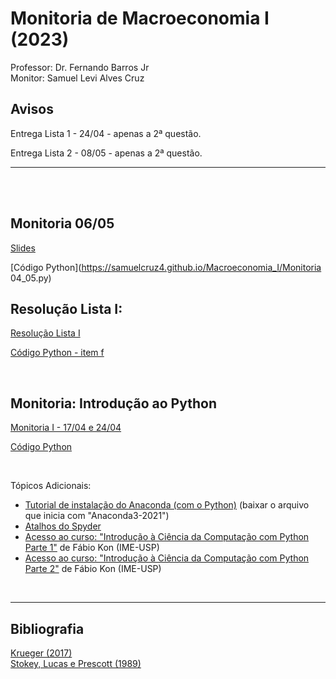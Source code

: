 # Monitoria de Macroeconomia I (2023)
Professor: Dr. Fernando Barros Jr
<br>
Monitor: Samuel Levi Alves Cruz
<br>

## Avisos
Entrega Lista 1 - 24/04 - apenas a 2ª questão.

Entrega Lista 2 - 08/05 - apenas a 2ª questão. 

---
<br>

<br>

## Monitoria 06/05
[Slides](https://github.com/samuelcruz4/Macroeconomia_I/files/11413234/Apresenta__o_Monitoria_3.1.pdf)


[Código Python](https://samuelcruz4.github.io/Macroeconomia_I/Monitoria 04_05.py)

## Resolução Lista I:
[Resolução Lista I](https://github.com/samuelcruz4/Macroeconomia_I/files/11373427/Resolucao.Lista.I.-.Macro.I.-.Parte.I.pdf)



[Código Python - item f](https://samuelcruz4.github.io/Macroeconomia_I/Lista_1-Python.py)


<br>

## Monitoria: Introdução ao Python
[Monitoria I - 17/04 e 24/04](https://samuelcruz4.github.io/Macroeconomia_I/Monitoria_2.py)

[Código Python](https://samuelcruz4.github.io/Macroeconomia_I/MonitoriaMacro_1.py)

<br>

Tópicos Adicionais:
<br>
- [Tutorial de instalação do Anaconda (com o Python)](https://github.com/samuelcruz4/Monitoria-Macro-I/files/11130411/Tutorial-Instalacao-Python.pdf
) (baixar o arquivo que inicia com "Anaconda3-2021")
- [Atalhos do Spyder](https://github.com/samuelcruz4/Monitoria-Macro-I/files/11130414/SpyderKeyboardShortcutsEditor.pdf)
- [Acesso ao curso: "Introdução à Ciência da Computação com Python Parte 1"](https://www.coursera.org/learn/ciencia-computacao-python-conceitos) de Fábio Kon (IME-USP)
- [Acesso ao curso: "Introdução à Ciência da Computação com Python Parte 2"](https://www.coursera.org/learn/ciencia-computacao-python-conceitos-2?) de Fábio Kon (IME-USP)

<br>

---

## Bibliografia

[Krueger (2017)](https://github.com/samuelcruz4/Monitoria-Macro-I/files/11130417/Krueger.2017.pdf)
<br>
[Stokey, Lucas e Prescott (1989)](https://github.com/samuelcruz4/Monitoria-Macro-I/files/11130419/Stokey._Lucas_e_Prescott_.1989.pdf)
